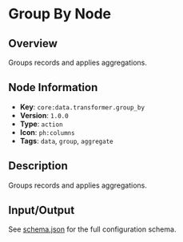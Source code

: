 # Group By Node

## Overview

Groups records and applies aggregations.

## Node Information

- **Key**: `core:data.transformer.group_by`
- **Version**: `1.0.0`
- **Type**: `action`
- **Icon**: `ph:columns`
- **Tags**: `data`, `group`, `aggregate`

## Description

Groups records and applies aggregations.

## Input/Output

See [schema.json](schema.json) for the full configuration schema.
